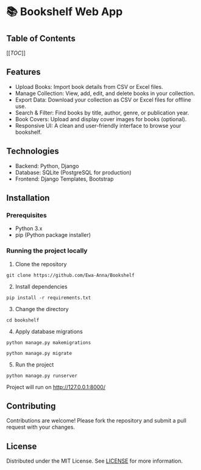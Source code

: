 # 📚 Bookshelf Web App

## Table of Contents
[[_TOC_]]

## Features
- Upload Books: Import book details from CSV or Excel files.
- Manage Collection: View, add, edit, and delete books in your collection.
- Export Data: Download your collection as CSV or Excel files for offline use.
- Search & Filter: Find books by title, author, genre, or publication year.
- Book Covers: Upload and display cover images for books (optional).
- Responsive UI: A clean and user-friendly interface to browse your bookshelf.

## Technologies
- Backend: Python, Django
- Database: SQLite (PostgreSQL for production)
- Frontend: Django Templates, Bootstrap

## Installation

### Prerequisites
- Python 3.x
- pip (Python package installer)

### Running the project locally
1. Clone the repository

` git clone https://github.com/Ewa-Anna/Bookshelf `

2. Install dependencies

` pip install -r requirements.txt `

3. Change the directory

` cd bookshelf `

4. Apply database migrations

` python manage.py makemigrations `

` python manage.py migrate `

5. Run the project

` python manage.py runserver `

Project will run on http://127.0.0.1:8000/

## Contributing
Contributions are welcome! Please fork the repository and submit a pull request with your changes.

## License
Distributed under the MIT License. See [LICENSE](LICENSE) for more information.

